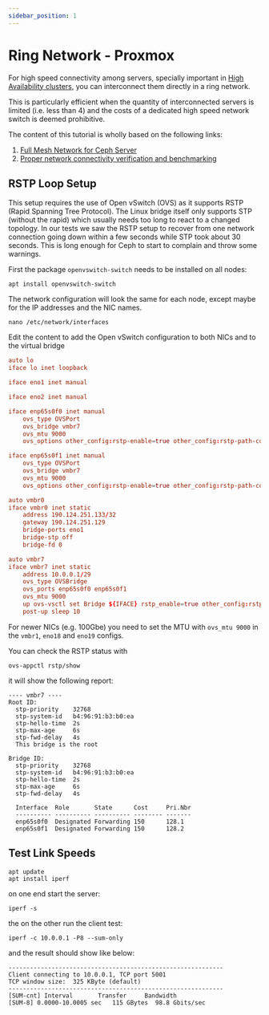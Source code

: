 ```yaml
---
sidebar_position: 1
---
```


# Ring Network - Proxmox

For high speed connectivity among servers, specially important in [High Availability clusters](/docs/6-members/8-highavailability/1-proxmoxceph.md), you can interconnect them directly in a ring network.

This is particularly efficient when the quantity of interconnected servers is limited (i.e. less than 4) and the costs of a dedicated high speed network switch is deemed prohibitive.

The content of this tutorial is wholly based on the following links:

1. [Full Mesh Network for Ceph Server](https://pve.proxmox.com/wiki/Full_Mesh_Network_for_Ceph_Server#RSTP_Loop_Setup)
2. [Proper network connectivity verification and benchmarking](https://medium.com/@krisiasty/proper-network-connectivity-verification-and-benchmarking-d9cfc6dde7bf)

## RSTP Loop Setup

This setup requires the use of Open vSwitch (OVS) as it supports RSTP (Rapid Spanning Tree Protocol). The Linux bridge itself only supports STP (without the rapid) which usually needs too long to react to a changed topology. In our tests we saw the RSTP setup to recover from one network connection going down within a few seconds while STP took about 30 seconds. This is long enough for Ceph to start to complain and throw some warnings.

First the package `openvswitch-switch` needs to be installed on all nodes:

``` shell
apt install openvswitch-switch
```

The network configuration will look the same for each node, except maybe for the IP addresses and the NIC names.

``` shell
nano /etc/network/interfaces
```

Edit the content to add the Open vSwitch configuration to both NICs and to the virtual bridge

``` conf
auto lo
iface lo inet loopback

iface eno1 inet manual

iface eno2 inet manual

iface enp65s0f0 inet manual
    ovs_type OVSPort
    ovs_bridge vmbr7
    ovs_mtu 9000
    ovs_options other_config:rstp-enable=true other_config:rstp-path-cost=150 other_config:rstp-port-admin-edge=false other_config:rstp-port-auto-edge=false other_config:rstp-port-mcheck=true vlan_mode=native-untagged

iface enp65s0f1 inet manual
    ovs_type OVSPort
    ovs_bridge vmbr7
    ovs_mtu 9000
    ovs_options other_config:rstp-enable=true other_config:rstp-path-cost=150 other_config:rstp-port-admin-edge=false other_config:rstp-port-auto-edge=false other_config:rstp-port-mcheck=true vlan_mode=native-untagged

auto vmbr0
iface vmbr0 inet static
    address 190.124.251.133/32
    gateway 190.124.251.129
    bridge-ports eno1
    bridge-stp off
    bridge-fd 0

auto vmbr7
iface vmbr7 inet static
    address 10.0.0.1/29
    ovs_type OVSBridge
    ovs_ports enp65s0f0 enp65s0f1
    ovs_mtu 9000
    up ovs-vsctl set Bridge ${IFACE} rstp_enable=true other_config:rstp-priority=32768 other_config:rstp-forward-delay=4 other_config:rstp-max-age=6
    post-up sleep 10

```

For newer NICs (e.g. 100Gbe) you need to set the MTU with `ovs_mtu 9000` in the `vmbr1`, `eno18` and `eno19` configs.

You can check the RSTP status with

``` shell
ovs-appctl rstp/show
```

it will show the following report:

``` terminal
---- vmbr7 ----
Root ID:
  stp-priority    32768
  stp-system-id   b4:96:91:b3:b0:ea
  stp-hello-time  2s
  stp-max-age     6s
  stp-fwd-delay   4s
  This bridge is the root

Bridge ID:
  stp-priority    32768
  stp-system-id   b4:96:91:b3:b0:ea
  stp-hello-time  2s
  stp-max-age     6s
  stp-fwd-delay   4s

  Interface  Role       State      Cost     Pri.Nbr
  ---------- ---------- ---------- -------- -------
  enp65s0f0  Designated Forwarding 150      128.1
  enp65s0f1  Designated Forwarding 150      128.2
```

## Test Link Speeds

```shell
apt update
apt install iperf
```

on one end start the server:

```shell
iperf -s
```

the on the other run the client test:

```shell
iperf -c 10.0.0.1 -P8 --sum-only
```

and the result should show like below:

``` terminal
------------------------------------------------------------
Client connecting to 10.0.0.1, TCP port 5001
TCP window size:  325 KByte (default)
------------------------------------------------------------
[SUM-cnt] Interval       Transfer     Bandwidth
[SUM-8] 0.0000-10.0005 sec   115 GBytes  98.8 Gbits/sec
```
